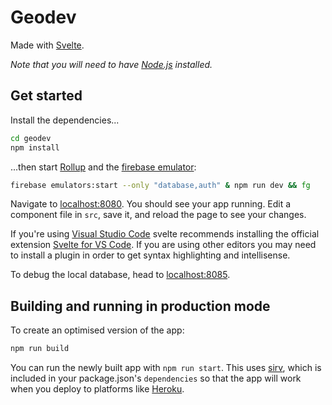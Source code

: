 # Geodev

Made with [Svelte](https://svelte.dev).

_Note that you will need to have [Node.js](https://nodejs.org) installed._

## Get started

Install the dependencies...

```bash
cd geodev
npm install
```

...then start [Rollup](https://rollupjs.org) and the [firebase emulator](https://firebase.google.com/docs/emulator-suite):

```bash
firebase emulators:start --only "database,auth" & npm run dev && fg
```

Navigate to [localhost:8080](http://localhost:8080). You should see your app running. Edit a component file in `src`, save it, and reload the page to see your changes.

If you're using [Visual Studio Code](https://code.visualstudio.com/) svelte recommends installing the official extension [Svelte for VS Code](https://marketplace.visualstudio.com/items?itemName=svelte.svelte-vscode). If you are using other editors you may need to install a plugin in order to get syntax highlighting and intellisense.

To debug the local database, head to [localhost:8085](http://localhost:8085/database/geoclash-3ed30-default-rtdb/data).

## Building and running in production mode

To create an optimised version of the app:

```bash
npm run build
```

You can run the newly built app with `npm run start`. This uses [sirv](https://github.com/lukeed/sirv), which is included in your package.json's `dependencies` so that the app will work when you deploy to platforms like [Heroku](https://heroku.com).
